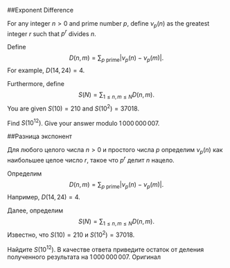 ##Exponent Difference


For any integer $n>0$ and prime number $p,$ define $\nu_p(n)$ as the greatest integer $r$ such that $p^r$ divides $n$. 


Define $$D(n, m)  = \sum_{p \text{ prime}} \left| \nu_p(n) - \nu_p(m)\right|.$$ For example, $D(14,24) = 4$.


Furthermore, define $$S(N) = \sum_{1 \le n, m \le N} D(n, m).$$ You are given $S(10) = 210$ and $S(10^2) = 37018$.


Find $S(10^{12})$. Give your answer modulo $1\,000\,000\,007$.

##Разница экспонент


Для любого целого числа $n>0$ и простого числа $p$ определим $\nu_p(n)$ как наибольшее целое число $r$, такое что $p^r$ делит $n$ нацело. 


Определим $$D(n, m)  = \sum_{p \text{ prime}} \left| \nu_p(n) - \nu_p(m)\right|.$$ Например, $D(14,24) = 4$.


Далее, определим $$S(N) = \sum_{1 \le n, m \le N} D(n, m).$$ Известно, что $S(10) = 210$ и $S(10^2) = 37018$.


Найдите $S(10^{12})$. В качестве ответа приведите остаток от деления полученного результата на  $1\,000\,000\,007$.
 Оригинал
